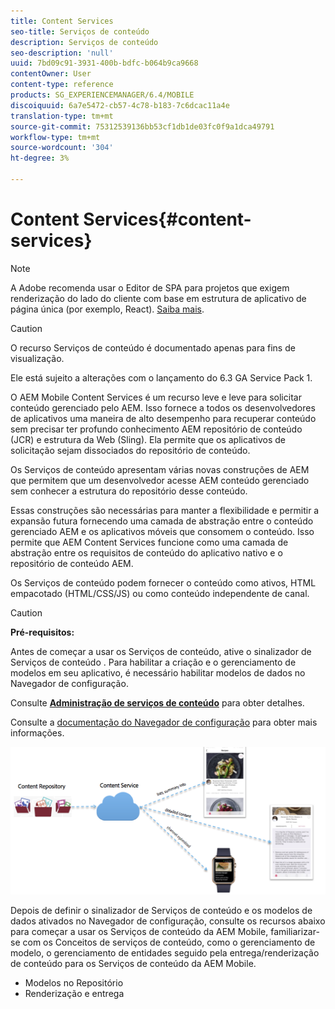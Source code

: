 ```yaml
---
title: Content Services
seo-title: Serviços de conteúdo
description: Serviços de conteúdo
seo-description: 'null'
uuid: 7bd09c91-3931-400b-bdfc-b064b9ca9668
contentOwner: User
content-type: reference
products: SG_EXPERIENCEMANAGER/6.4/MOBILE
discoiquuid: 6a7e5472-cb57-4c78-b183-7c6dcac11a4e
translation-type: tm+mt
source-git-commit: 75312539136bb53cf1db1de03fc0f9a1dca49791
workflow-type: tm+mt
source-wordcount: '304'
ht-degree: 3%

---
```



# Content Services{#content-services}

>[!NOTE]
>
>A Adobe recomenda usar o Editor de SPA para projetos que exigem renderização do lado do cliente com base em estrutura de aplicativo de página única (por exemplo, React). [Saiba mais](/help/sites-developing/spa-overview.md).

>[!CAUTION]
>
>O recurso Serviços de conteúdo é documentado apenas para fins de visualização.
>
>Ele está sujeito a alterações com o lançamento do 6.3 GA Service Pack 1.

O AEM Mobile Content Services é um recurso leve e leve para solicitar conteúdo gerenciado pelo AEM. Isso fornece a todos os desenvolvedores de aplicativos uma maneira de alto desempenho para recuperar conteúdo sem precisar ter profundo conhecimento AEM repositório de conteúdo (JCR) e estrutura da Web (Sling). Ela permite que os aplicativos de solicitação sejam dissociados do repositório de conteúdo.

Os Serviços de conteúdo apresentam várias novas construções de AEM que permitem que um desenvolvedor acesse AEM conteúdo gerenciado sem conhecer a estrutura do repositório desse conteúdo.

Essas construções são necessárias para manter a flexibilidade e permitir a expansão futura fornecendo uma camada de abstração entre o conteúdo gerenciado AEM e os aplicativos móveis que consomem o conteúdo. Isso permite que AEM Content Services funcione como uma camada de abstração entre os requisitos de conteúdo do aplicativo nativo e o repositório de conteúdo AEM.

Os Serviços de conteúdo podem fornecer o conteúdo como ativos, HTML empacotado (HTML/CSS/JS) ou como conteúdo independente de canal.

>[!CAUTION]
>
>**Pré-requisitos:**
>
>Antes de começar a usar os Serviços de conteúdo, ative o sinalizador de Serviços de conteúdo . Para habilitar a criação e o gerenciamento de modelos em seu aplicativo, é necessário habilitar modelos de dados no Navegador de configuração.
>
>Consulte **[Administração de serviços de conteúdo](/help/mobile/developing-content-services.md)** para obter detalhes.
>
>Consulte a [documentação do Navegador de configuração](/help/sites-administering/configurations.md) para obter mais informações.

![chlimage_1-143](assets/chlimage_1-143.png)

Depois de definir o sinalizador de Serviços de conteúdo e os modelos de dados ativados no Navegador de configuração, consulte os recursos abaixo para começar a usar os Serviços de conteúdo da AEM Mobile, familiarizar-se com os Conceitos de serviços de conteúdo, como o gerenciamento de modelo, o gerenciamento de entidades seguido pela entrega/renderização de conteúdo para os Serviços de conteúdo da AEM Mobile.

* Modelos no Repositório
* Renderização e entrega


